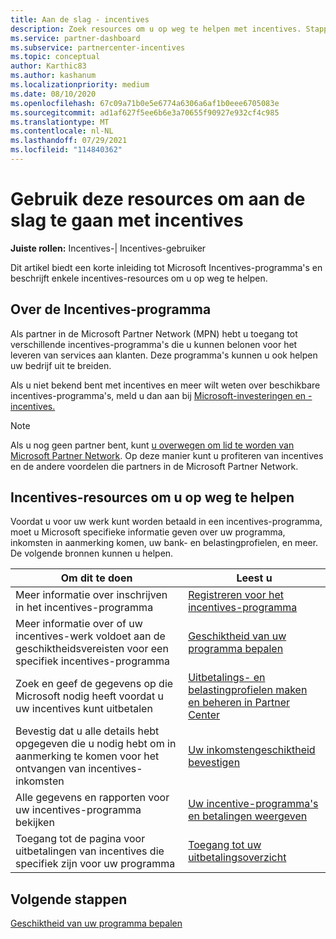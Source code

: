 ```yaml
---
title: Aan de slag - incentives
description: Zoek resources om u op weg te helpen met incentives. Stappen omvatten het bevestigen dat u voldoet aan geschiktheidsvereisten en het indienen van bank-, belasting- en uitbetalingsgegevens.
ms.service: partner-dashboard
ms.subservice: partnercenter-incentives
ms.topic: conceptual
author: Karthic83
ms.author: kashanum
ms.localizationpriority: medium
ms.date: 08/10/2020
ms.openlocfilehash: 67c09a71b0e5e6774a6306a6af1b0eee6705083e
ms.sourcegitcommit: ad1af627f5ee6b6e3a70655f90927e932cf4c985
ms.translationtype: MT
ms.contentlocale: nl-NL
ms.lasthandoff: 07/29/2021
ms.locfileid: "114840362"
---
```

# <a name="use-these-resources-to-help-you-get-started-with-incentives"></a>Gebruik deze resources om aan de slag te gaan met incentives

**Juiste rollen:** Incentives-| Incentives-gebruiker

Dit artikel biedt een korte inleiding tot Microsoft Incentives-programma's en beschrijft enkele incentives-resources om u op weg te helpen.

## <a name="about-the-incentives-program"></a>Over de Incentives-programma

Als partner in de Microsoft Partner Network (MPN) hebt u toegang tot verschillende incentives-programma's die u kunnen belonen voor het leveren van services aan klanten. Deze programma's kunnen u ook helpen uw bedrijf uit te breiden.

Als u niet bekend bent met incentives en meer wilt weten over beschikbare incentives-programma's, meld u dan aan bij [Microsoft-investeringen en -incentives.](https://partner.microsoft.com/membership/partner-incentives)

> [!NOTE]
> Als u nog geen partner bent, kunt [u overwegen om lid te worden van Microsoft Partner Network](https://partner.microsoft.com/membership). Op deze manier kunt u profiteren van incentives en de andere voordelen die partners in de Microsoft Partner Network.  

## <a name="incentives-resources-to-help-you-get-started"></a>Incentives-resources om u op weg te helpen

Voordat u voor uw werk kunt worden betaald in een incentives-programma, moet u Microsoft specifieke informatie geven over uw programma, inkomsten in aanmerking komen, uw bank- en belastingprofielen, en meer. De volgende bronnen kunnen u helpen.

|  **Om dit te doen**  |  **Leest u**  |
|--------------|-----------|
| Meer informatie over inschrijven in het incentives-programma | [Registreren voor het incentives-programma](incentives-enroll.md)  |
| Meer informatie over of uw incentives-werk voldoet aan de geschiktheidsvereisten voor een specifiek incentives-programma | [Geschiktheid van uw programma bepalen](incentives-determined-your-program-eligibility.md)  |
| Zoek en geef de gegevens op die Microsoft nodig heeft voordat u uw incentives kunt uitbetalen | [Uitbetalings- en belastingprofielen maken en beheren in Partner Center](incentives-create-and-manage-your-payout-and-tax-profiles.md)  |
| Bevestig dat u alle details hebt opgegeven die u nodig hebt om in aanmerking te komen voor het ontvangen van incentives-inkomsten | [Uw inkomstengeschiktheid bevestigen](incentives-confirm-your-earnings-eligibility.md)  |
| Alle gegevens en rapporten voor uw incentives-programma bekijken | [Uw incentive-programma's en betalingen weergeven](understand-incentive-payouts.md)  |
| Toegang tot de pagina voor uitbetalingen van incentives die specifiek zijn voor uw programma | [Toegang tot uw uitbetalingsoverzicht](payout-statement.md)  |

## <a name="next-steps"></a>Volgende stappen

[Geschiktheid van uw programma bepalen](incentives-determined-your-program-eligibility.md)